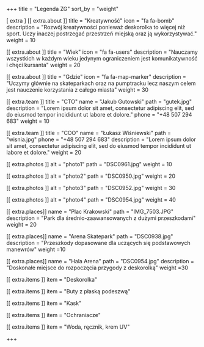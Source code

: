 +++
title = "Legenda ZG"
sort_by = "weight"

[ extra ]
[[ extra.about ]]
title = "Kreatywność"
icon = "fa fa-bomb"
description = "Rozwój kreatywności ponieważ deskorolka to więcej niż sport. Uczy inaczej postrzegać przestrzeń miejską oraz ją wykorzystywać."
weight = 10

[[ extra.about ]]
title = "Wiek"
icon = "fa fa-users"
description = "Nauczamy wszystkich w każdym wieku jedynym ograniczeniem jest komunikatywność i chęci kursanta"
weight = 20

[[ extra.about ]]
title = "Gdzie"
icon = "fa fa-map-marker"
description = "Uczymy głównie na skateparkach oraz na pumptracku lecz naszym celem jest nauczenie korzystania z całego miasta"
weight = 30

[[ extra.team ]]
title = "CTO"
name = "Jakub Gutowski"
path = "gutek.jpg"
description = "Lorem ipsum dolor sit amet, consectetur adipiscing elit, sed do eiusmod tempor incididunt ut labore et dolore."
phone = "+48 507 294 683"
weight = 10

[[ extra.team ]]
title = "COO"
name = "Łukasz Wiśniewski"
path = "wisnia.jpg"
phone = "+48 507 294 683"
description = "Lorem ipsum dolor sit amet, consectetur adipiscing elit, sed do eiusmod tempor incididunt ut labore et dolore."
weight = 20

[[ extra.photos ]]
alt = "photo1"
path = "DSC0961.jpg"
weight = 10

[[ extra.photos ]]
alt = "photo2"
path = "DSC0950.jpg"
weight = 20

[[ extra.photos ]]
alt = "photo3"
path = "DSC0952.jpg"
weight = 30

[[ extra.photos ]]
alt = "photo4"
path = "DSC0954.jpg"
weight = 40

[[ extra.places]]
name = "Plac Krakowski"
path = "IMG_7503.JPG"
description = "Park dla średnio-zaawansowanych z dużymi przeszkodami"
weight = 20

[[ extra.places]]
name = "Arena Skatepark"
path = "DSC0938.jpg"
description = "Przeszkody dopasowane dla uczących się podstawowych manewrów"
weight =10

[[ extra.places]]
name = "Hala Arena"
path = "DSC0954.jpg"
description = "Doskonałe miejsce do rozpoczęcia przygody z deskorolką"
weight =30

[[ extra.items ]]
item = "Deskorolka"

[[ extra.items ]]
item = "Buty z płaską podeszwą"

[[ extra.items ]]
item = "Kask"

[[ extra.items ]]
item = "Ochraniacze"

[[ extra.items ]]
item = "Woda, ręcznik, krem UV"

+++